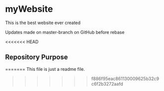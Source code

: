 # myWebsite

This is the best website ever created 

Updates made on master-branch on GitHub before rebase

<<<<<<< HEAD
## Repository Purpose
=======
This file is just a readme file.
>>>>>>> f886f95eac861130009625b32c9c6f2b3272aafd
